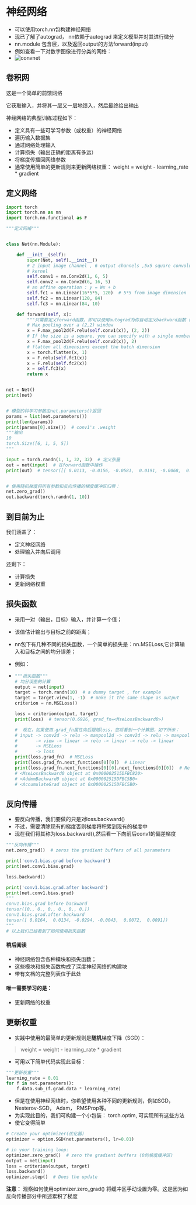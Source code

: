 # 神经网络

- 可以使用torch.nn包构建神经网络
- 现已了解了autograd， nn依赖于autograd 来定义模型并对其进行微分
- nn.module 包含层，以及返回output的方法forward(input)
- 例如查看一下对数字图像进行分类的网络：
- ![convnet](https://pytorch.apachecn.org/docs/1.7/img/3250cbba812d68265cf7815d987bcd1b.png)

## 卷积网

这是一个简单的前馈网络

它获取输入，并将其一层又一层地馈入，然后最终给出输出

神经网络的典型训练过程如下：

- 定义具有一些可学习参数（或权重）的神经网络
- 遍历输入数据集
- 通过网络处理输入
- 计算损失（输出正确的距离有多远）
- 将梯度传播回网络参数
- 通常使用简单的更新规则来更新网络权重： weight = weight - learning_rate * gradient

## 定义网络

```python
import torch
import torch.nn as nn
import torch.nn.functional as F

"""定义网络"""


class Net(nn.Module):

    def __init__(self):
        super(Net, self).__init__()
        # 2 input image channel , 6 output channels ,5x5 square convolution
        # kernel
        self.conv1 = nn.Conv2d(1, 6, 5)
        self.conv2 = nn.Conv2d(6, 16, 5)
        # an affine operation : y = Wx + b
        self.fc1 = nn.Linear(16*5*5, 120)  # 5*5 from image dimension
        self.fc2 = nn.Linear(120, 84)
        self.fc3 = nn.Linear(84, 10)

    def forward(self, x):
        """只需要定义forward函数，即可以使用autograd为你自动定义backward函数（计算梯度），可以在forward函数中使用任何张量操作"""
        # Max pooling over a (2,2) window
        x = F.max_pool2d(F.relu(self.conv1(x)), (2, 2))
        # If the size is a square, you can specify with a single number
        x = F.max_pool2d(F.relu(self.conv2(x)), 2)
        # flatten all dimensions except the batch dimension
        x = torch.flatten(x, 1)
        x = F.relu(self.fc1(x))
        x = F.relu(self.fc2(x))
        x = self.fc3(x)
        return x


net = Net()
print(net)


# 模型的科学习参数由net.parameters()返回
params = list(net.parameters())
print(len(params))
print(params[0].size())  # conv1's .weight
"""输出
10
torch.Size([6, 1, 5, 5])
"""

input = torch.randn(1, 1, 32, 32)  # 定义张量
out = net(input)  # 在forward函数中操作
print(out)  # tensor([[ 0.0113, -0.0156, -0.0581,  0.0191, -0.0068,  0.0167, -0.0323, -0.0384,0.1187,  0.1024]], grad_fn=<AddmmBackward0>)


# 使用随机梯度将所有参数和反向传播的梯度缓冲区归零：
net.zero_grad()
out.backward(torch.randn(1, 10))

```

## 到目前为止

我们涵盖了：

- 定义神经网络
- 处理输入并向后调用

还剩下：

- 计算损失
- 更新网络权重



## 损失函数

- 采用一对（输出，目标）输入，并计算一个值；

- 该值估计输出与目标之前的距离；

- nn包下有几种不同的损失函数，一个简单的损失是：nn.MSELoss,它计算输入和目标之间的均分误差；

- 例如：

- ```Python
  """损失函数"""
  # 均分误差的计算
  output = net(input)
  target = torch.randn(10)  # a dummy target , for example
  target = target.view(1, -1)  # make it the same shape as output
  criterion = nn.MSELoss()
  
  loss = criterion(output, target)
  print(loss)  # tensor(0.6926, grad_fn=<MseLossBackward0>)
  
  #  现在，如果使用.grad_fn属性向后跟随loss，您将看到一个计算图，如下所示：
  # input -> conv2d -> relu -> maxpool2d -> conv2d -> relu -> maxpool2d
  #       -> view -> linear -> relu -> linear -> relu -> linear
  #       -> MSELoss
  #       -> loss
  print(loss.grad_fn)  # MSELoss
  print(loss.grad_fn.next_functions[0][0])  # Linear
  print(loss.grad_fn.next_functions[0][0].next_functions[0][0])  # Relu
  # <MseLossBackward0 object at 0x000002515DFBC820>
  # <AddmmBackward0 object at 0x000002515DFBC5B0>
  # <AccumulateGrad object at 0x000002515DFBC5B0>
  
  ```



## 反向传播
- 要反向传播，我们要做的只是对loss.backward()
- 不过，需要清除现有的梯度否则梯度将积累到现有的梯度中
- 现在我们将其称为loss.backward(),然后看一下向前后conv1的偏差梯度
```python
"""反向传播"""
net.zero_grad()  # zeros the gradient buffers of all parameters

print('conv1.bias.grad before backward')
print(net.conv1.bias.grad)

loss.backward()

print('conv1.bias.grad.after backward')
print(net.conv1.bias.grad)
"""
conv1.bias.grad before backward
tensor([0., 0., 0., 0., 0., 0.])
conv1.bias.grad.after backward
tensor([ 0.0164,  0.0134, -0.0294, -0.0043,  0.0072,  0.0091])
"""
# 以上我们已经看到了如何使用损失函数
```
#### 稍后阅读
- 神经网络包含各种模块和损失函数；
- 这些模块和损失函数构成了深度神经网络的构建块
- 带有文档的完整列表位于此处

#### 唯一需要学习的是：
- 更新网络的权重


## 更新权重
- 实践中使用的最简单的更新规则是**随机**梯度下降（SGD）：

> weight = weight - learning_rate * gradient

- 可用以下简单代码实现此目标：
```Python
"""更新权重"""
learning_rate = 0.01
for f in net.parameters():
    f.data.sub_(f.grad.data * learning_rate)
```
- 但是在使用神经网络时，你希望使用各种不同的更新规则，例如SGD，Nesterov-SGD， Adam， RMSProp等。
- 为实现此目的，我们可构建一个小包装： torch.optim, 可实现所有这些方法
- 使它变得简单
```Python
# Create your optimizer(优化器)
optimizer = optiom.SGD(net.parameters(), lr=0.01)

# in your training loop:
optimizer.zero_grad()  # zero the gradient buffers (0的坡度缓冲区)
output = net(input)
loss = criterion(output, target)
loss.backward()
optimizer.step()  # Does the update
```
**注意：** 观察如何使用optimizer.zero_grad() 将缓冲区手动设置为零。这是因为如反向传播部分中所述累积了梯度

